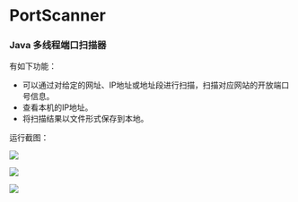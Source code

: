 # PortScanner

### Java 多线程端口扫描器

有如下功能：
* 可以通过对给定的网址、IP地址或地址段进行扫描，扫描对应网站的开放端口号信息。
* 查看本机的IP地址。
* 将扫描结果以文件形式保存到本地。

运行截图：

![](https://azhu12138.oss-cn-shenzhen.aliyuncs.com/img/20210315203711.png)

![](https://azhu12138.oss-cn-shenzhen.aliyuncs.com/img/20210315204057.png)

![](https://azhu12138.oss-cn-shenzhen.aliyuncs.com/img/20210315204141.png)
